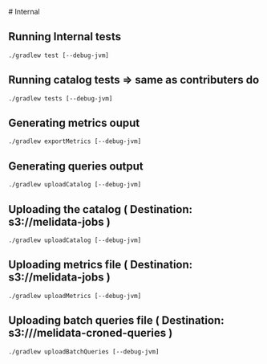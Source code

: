 # Internal

## Running Internal tests

    ./gradlew test [--debug-jvm]


## Running catalog tests => same as contributers do

    ./gradlew tests [--debug-jvm]


## Generating metrics ouput

    ./gradlew exportMetrics [--debug-jvm]


## Generating queries output

    ./gradlew uploadCatalog [--debug-jvm]
    

## Uploading the catalog ( Destination: s3://melidata-jobs )

    ./gradlew uploadCatalog [--debug-jvm]


## Uploading metrics file ( Destination: s3://melidata-jobs )

    ./gradlew uploadMetrics [--debug-jvm]


## Uploading batch queries file ( Destination: s3:///melidata-croned-queries )

    ./gradlew uploadBatchQueries [--debug-jvm]




